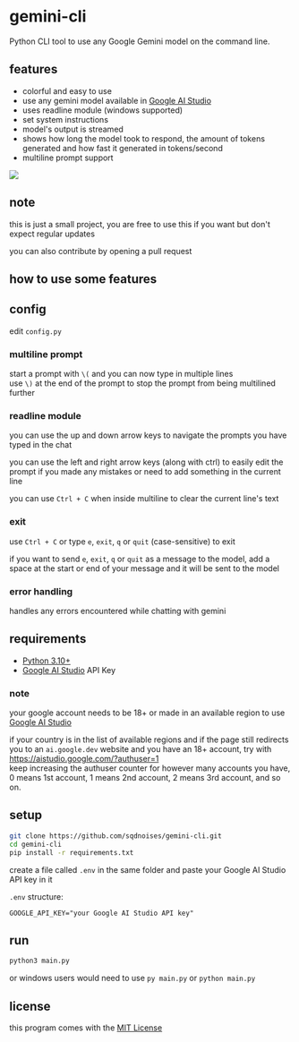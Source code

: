 # gemini-cli
Python CLI tool to use any Google Gemini model on the command line.

## features
- colorful and easy to use
- use any gemini model available in [Google AI Studio](https://aistudio.google.com)
- uses readline module (windows supported)
- set system instructions
- model's output is streamed
- shows how long the model took to respond, the amount of tokens generated and how fast it generated in tokens/second
- multiline prompt support

![](https://github.com/user-attachments/assets/e3de837a-ba1b-4b98-9b7f-419ca7831a43)

## note
this is just a small project, you are free to use this if you want but don't expect regular updates

you can also contribute by opening a pull request

## how to use some features
## config
edit `config.py`

### multiline prompt
start a prompt with `\(` and you can now type in multiple lines
<br>
use `\)` at the end of the prompt to stop the prompt from being multilined further

### readline module
you can use the up and down arrow keys to navigate the prompts you have typed in the chat

you can use the left and right arrow keys (along with ctrl) to easily edit the prompt if you made any mistakes or need to add something in the current line

you can use `Ctrl + C` when inside multiline to clear the current line's text

### exit
use `Ctrl + C` or type `e`, `exit`, `q` or `quit` (case-sensitive) to exit

if you want to send `e`, `exit`, `q` or `quit` as a message to the model, add a space at the start or end of your message and it will be sent to the model

### error handling
handles any errors encountered while chatting with gemini 

## requirements
- [Python 3.10+](https://python.org)
- [Google AI Studio](https://aistudio.google.com) API Key

### note
your google account needs to be 18+ or made in an available region to use [Google AI Studio](https://aistudio.google.com)

if your country is in the list of available regions and if the page still redirects you to an `ai.google.dev` website and you have an 18+ account, try with https://aistudio.google.com/?authuser=1
<br>
keep increasing the authuser counter for however many accounts you have, 0 means 1st account, 1 means 2nd account, 2 means 3rd account, and so on.

## setup
```sh
git clone https://github.com/sqdnoises/gemini-cli.git
cd gemini-cli
pip install -r requirements.txt
```

create a file called `.env` in the same folder and paste your Google AI Studio API key in it


`.env` structure:
```properties
GOOGLE_API_KEY="your Google AI Studio API key"
```

## run
```sh
python3 main.py
```
or windows users would need to use `py main.py` or `python main.py`

## license
this program comes with the [MIT License](LICENSE)
